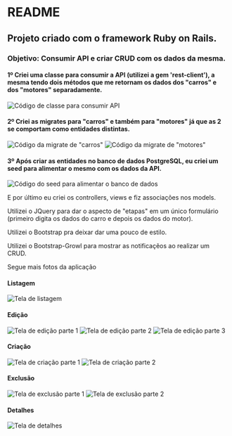 # README
## Projeto criado com o framework Ruby on Rails.
### Objetivo: Consumir API e criar CRUD com os dados da mesma.

#### 1º Criei uma classe para consumir a API (utilizei a gem 'rest-client'), a mesma tendo dois métodos que me retornam os dados dos "carros" e dos "motores" separadamente.
![Código de classe para consumir API](https://github.com/lucasfs21/developer_test/blob/master/app/assets/images/Screenshot%20from%202021-03-03%2018-59-56.png)

#### 2º Criei as migrates para "carros" e também para "motores" já que as 2 se comportam como entidades distintas.
![Código da migrate de "carros"](https://github.com/lucasfs21/developer_test/blob/master/app/assets/images/Screenshot%20from%202021-03-03%2019-00-56.png)
![Código da migrate de "motores"](https://github.com/lucasfs21/developer_test/blob/master/app/assets/images/Screenshot%20from%202021-03-03%2019-01-16.png)

#### 3º Após criar as entidades no banco de dados PostgreSQL, eu criei um seed para alimentar o mesmo com os dados da API.
![Código do seed para alimentar o banco de dados](https://github.com/lucasfs21/developer_test/blob/master/app/assets/images/Screenshot%20from%202021-03-03%2019-04-15.png)

E por último eu criei os controllers, views e fiz associações nos models.

Utilizei o JQuery para dar o aspecto de "etapas" em um único formulário (primeiro digita os dados do carro e depois os dados do motor).

Utilizei o Bootstrap pra deixar dar uma pouco de estilo.

Utilizei o Bootstrap-Growl para mostrar as notificaçẽos ao realizar um CRUD.

Segue mais fotos da aplicação

#### Listagem
![Tela de listagem](https://github.com/lucasfs21/developer_test/blob/master/app/assets/images/Screenshot%20from%202021-03-03%2019-06-03.png)

#### Edição
![Tela de edição parte 1](https://github.com/lucasfs21/developer_test/blob/master/app/assets/images/Screenshot%20from%202021-03-03%2019-06-17.png)
![Tela de edição parte 2](https://github.com/lucasfs21/developer_test/blob/master/app/assets/images/Screenshot%20from%202021-03-03%2019-06-28.png)
![Tela de edição parte 3](https://github.com/lucasfs21/developer_test/blob/master/app/assets/images/Screenshot%20from%202021-03-03%2019-10-41.png)

#### Criação
![Tela de criação parte 1](https://github.com/lucasfs21/developer_test/blob/master/app/assets/images/Screenshot%20from%202021-03-03%2019-06-41.png)
![Tela de criação parte 2](https://github.com/lucasfs21/developer_test/blob/master/app/assets/images/Screenshot%20from%202021-03-03%2019-06-50.png)

#### Exclusão
![Tela de exclusão parte 1](https://github.com/lucasfs21/developer_test/blob/master/app/assets/images/Screenshot%20from%202021-03-03%2019-07-41.png)
![Tela de exclusão parte 2](https://github.com/lucasfs21/developer_test/blob/master/app/assets/images/Screenshot%20from%202021-03-03%2019-08-17.png)

#### Detalhes
![Tela de detalhes](https://github.com/lucasfs21/developer_test/blob/master/app/assets/images/Screenshot%20from%202021-03-03%2019-07-41.png)

